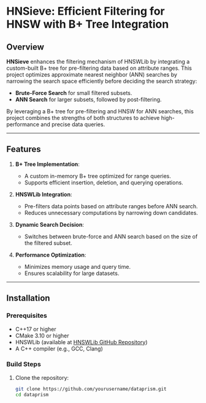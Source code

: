 # HNSieve: Efficient Filtering for HNSW with B+ Tree Integration

## Overview
**HNSieve** enhances the filtering mechanism of HNSWLib by integrating a custom-built B+ tree for pre-filtering data based on attribute ranges. This project optimizes approximate nearest neighbor (ANN) searches by narrowing the search space efficiently before deciding the search strategy:
- **Brute-Force Search** for small filtered subsets.
- **ANN Search** for larger subsets, followed by post-filtering.

By leveraging a B+ tree for pre-filtering and HNSW for ANN searches, this project combines the strengths of both structures to achieve high-performance and precise data queries.

---

## Features
1. **B+ Tree Implementation**:
   - A custom in-memory B+ tree optimized for range queries.
   - Supports efficient insertion, deletion, and querying operations.

2. **HNSWLib Integration**:
   - Pre-filters data points based on attribute ranges before ANN search.
   - Reduces unnecessary computations by narrowing down candidates.

3. **Dynamic Search Decision**:
   - Switches between brute-force and ANN search based on the size of the filtered subset.

4. **Performance Optimization**:
   - Minimizes memory usage and query time.
   - Ensures scalability for large datasets.

---

## Installation

### Prerequisites
- C++17 or higher
- CMake 3.10 or higher
- HNSWLib (available at [HNSWLib GitHub Repository](https://github.com/nmslib/hnswlib))
- A C++ compiler (e.g., GCC, Clang)

### Build Steps
1. Clone the repository:
   ```bash
   git clone https://github.com/yourusername/dataprism.git
   cd dataprism
